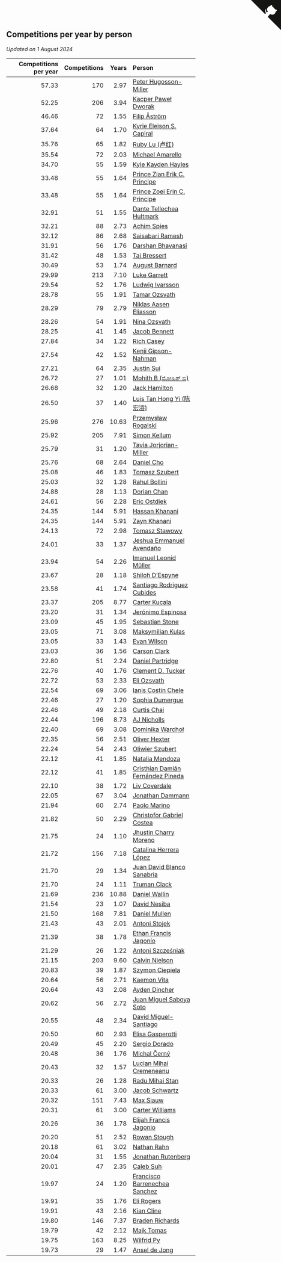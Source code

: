 ## Competitions per year by person

*Updated on  1 August 2024*

| Competitions per year | Competitions | Years | Person |
| ---: | ---: | ---: | :--- |
| 57.33 | 170 | 2.97 | [Peter Hugosson-Miller](https://www.worldcubeassociation.org/persons/2021HUGO01) |
| 52.25 | 206 | 3.94 | [Kacper Paweł Dworak](https://www.worldcubeassociation.org/persons/2020DWOR01) |
| 46.46 | 72 | 1.55 | [Filip Åström](https://www.worldcubeassociation.org/persons/2023ASTR01) |
| 37.64 | 64 | 1.70 | [Kyrie Eleison S. Capiral](https://www.worldcubeassociation.org/persons/2022CAPI02) |
| 35.76 | 65 | 1.82 | [Ruby Lu (卢红)](https://www.worldcubeassociation.org/persons/2022LURU01) |
| 35.54 | 72 | 2.03 | [Michael Amarello](https://www.worldcubeassociation.org/persons/2022AMAR09) |
| 34.70 | 55 | 1.59 | [Kyle Kayden Hayles](https://www.worldcubeassociation.org/persons/2022HAYL02) |
| 33.48 | 55 | 1.64 | [Prince Zian Erik C. Principe](https://www.worldcubeassociation.org/persons/2022PRIN08) |
| 33.48 | 55 | 1.64 | [Prince Zoei Erin C. Principe](https://www.worldcubeassociation.org/persons/2022PRIN09) |
| 32.91 | 51 | 1.55 | [Dante Tellechea Hultmark](https://www.worldcubeassociation.org/persons/2023HULT01) |
| 32.21 | 88 | 2.73 | [Achim Spies](https://www.worldcubeassociation.org/persons/2021SPIE01) |
| 32.12 | 86 | 2.68 | [Saisabari Ramesh](https://www.worldcubeassociation.org/persons/2021RAME01) |
| 31.91 | 56 | 1.76 | [Darshan Bhavanasi](https://www.worldcubeassociation.org/persons/2022BHAV01) |
| 31.42 | 48 | 1.53 | [Taj Bressert](https://www.worldcubeassociation.org/persons/2023BRES01) |
| 30.49 | 53 | 1.74 | [August Barnard](https://www.worldcubeassociation.org/persons/2022BARN21) |
| 29.99 | 213 | 7.10 | [Luke Garrett](https://www.worldcubeassociation.org/persons/2017GARR05) |
| 29.54 | 52 | 1.76 | [Ludwig Ivarsson](https://www.worldcubeassociation.org/persons/2022IVAR01) |
| 28.78 | 55 | 1.91 | [Tamar Ozsvath](https://www.worldcubeassociation.org/persons/2022OZSV04) |
| 28.29 | 79 | 2.79 | [Niklas Aasen Eliasson](https://www.worldcubeassociation.org/persons/2021ELIA01) |
| 28.26 | 54 | 1.91 | [Nina Ozsvath](https://www.worldcubeassociation.org/persons/2022OZSV03) |
| 28.25 | 41 | 1.45 | [Jacob Bennett](https://www.worldcubeassociation.org/persons/2023BENN04) |
| 27.84 | 34 | 1.22 | [Rich Casey](https://www.worldcubeassociation.org/persons/2023CASE06) |
| 27.54 | 42 | 1.52 | [Kenji Gipson-Nahman](https://www.worldcubeassociation.org/persons/2023GIPS01) |
| 27.21 | 64 | 2.35 | [Justin Sui](https://www.worldcubeassociation.org/persons/2022SUIJ01) |
| 26.72 | 27 | 1.01 | [Mohith B (ಮೋಹಿತ್ ಬಿ)](https://www.worldcubeassociation.org/persons/2023BMOH01) |
| 26.68 | 32 | 1.20 | [Jack Hamilton](https://www.worldcubeassociation.org/persons/2023HAMI08) |
| 26.50 | 37 | 1.40 | [Luis Tan Hong Yi (陈宏溢)](https://www.worldcubeassociation.org/persons/2023YILU01) |
| 25.96 | 276 | 10.63 | [Przemysław Rogalski](https://www.worldcubeassociation.org/persons/2013ROGA02) |
| 25.92 | 205 | 7.91 | [Simon Kellum](https://www.worldcubeassociation.org/persons/2016KELL12) |
| 25.79 | 31 | 1.20 | [Tavia Jorjorian-Miller](https://www.worldcubeassociation.org/persons/2023JORJ01) |
| 25.76 | 68 | 2.64 | [Daniel Cho](https://www.worldcubeassociation.org/persons/2021CHOD01) |
| 25.08 | 46 | 1.83 | [Tomasz Szubert](https://www.worldcubeassociation.org/persons/2022SZUB02) |
| 25.03 | 32 | 1.28 | [Rahul Bollini](https://www.worldcubeassociation.org/persons/2023BOLL01) |
| 24.88 | 28 | 1.13 | [Dorian Chan](https://www.worldcubeassociation.org/persons/2023DORI01) |
| 24.61 | 56 | 2.28 | [Eric Ostdiek](https://www.worldcubeassociation.org/persons/2022OSTD01) |
| 24.35 | 144 | 5.91 | [Hassan Khanani](https://www.worldcubeassociation.org/persons/2018KHAN26) |
| 24.35 | 144 | 5.91 | [Zayn Khanani](https://www.worldcubeassociation.org/persons/2018KHAN28) |
| 24.13 | 72 | 2.98 | [Tomasz Stawowy](https://www.worldcubeassociation.org/persons/2021STAW01) |
| 24.01 | 33 | 1.37 | [Jeshua Emmanuel Avendaño](https://www.worldcubeassociation.org/persons/2023AVEN01) |
| 23.94 | 54 | 2.26 | [Imanuel Leonid Müller](https://www.worldcubeassociation.org/persons/2022MULL02) |
| 23.67 | 28 | 1.18 | [Shiloh D’Espyne](https://www.worldcubeassociation.org/persons/2023DESP01) |
| 23.58 | 41 | 1.74 | [Santiago Rodríguez Cubides](https://www.worldcubeassociation.org/persons/2022CUBI01) |
| 23.37 | 205 | 8.77 | [Carter Kucala](https://www.worldcubeassociation.org/persons/2015KUCA01) |
| 23.20 | 31 | 1.34 | [Jerónimo Espinosa](https://www.worldcubeassociation.org/persons/2023ESPI07) |
| 23.09 | 45 | 1.95 | [Sebastian Stone](https://www.worldcubeassociation.org/persons/2022STON09) |
| 23.05 | 71 | 3.08 | [Maksymilian Kulas](https://www.worldcubeassociation.org/persons/2021KULA02) |
| 23.05 | 33 | 1.43 | [Evan Wilson](https://www.worldcubeassociation.org/persons/2023WILS11) |
| 23.03 | 36 | 1.56 | [Carson Clark](https://www.worldcubeassociation.org/persons/2023CLAR02) |
| 22.80 | 51 | 2.24 | [Daniel Partridge](https://www.worldcubeassociation.org/persons/2022PART02) |
| 22.76 | 40 | 1.76 | [Clement D. Tucker](https://www.worldcubeassociation.org/persons/2022TUCK09) |
| 22.72 | 53 | 2.33 | [Eli Ozsvath](https://www.worldcubeassociation.org/persons/2022OZSV01) |
| 22.54 | 69 | 3.06 | [Ianis Costin Chele](https://www.worldcubeassociation.org/persons/2021CHEL01) |
| 22.46 | 27 | 1.20 | [Sophia Dumergue](https://www.worldcubeassociation.org/persons/2023DUME02) |
| 22.46 | 49 | 2.18 | [Curtis Chai](https://www.worldcubeassociation.org/persons/2022CHAI02) |
| 22.44 | 196 | 8.73 | [AJ Nicholls](https://www.worldcubeassociation.org/persons/2015NICH04) |
| 22.40 | 69 | 3.08 | [Dominika Warchoł](https://www.worldcubeassociation.org/persons/2021WARC01) |
| 22.35 | 56 | 2.51 | [Oliver Hexter](https://www.worldcubeassociation.org/persons/2022HEXT01) |
| 22.24 | 54 | 2.43 | [Oliwier Szubert](https://www.worldcubeassociation.org/persons/2022SZUB01) |
| 22.12 | 41 | 1.85 | [Natalia Mendoza](https://www.worldcubeassociation.org/persons/2022MEND24) |
| 22.12 | 41 | 1.85 | [Cristhian Damián Fernández Pineda](https://www.worldcubeassociation.org/persons/2022PINE05) |
| 22.10 | 38 | 1.72 | [Liv Coverdale](https://www.worldcubeassociation.org/persons/2022COVE02) |
| 22.05 | 67 | 3.04 | [Jonathan Dammann](https://www.worldcubeassociation.org/persons/2021DAMM01) |
| 21.94 | 60 | 2.74 | [Paolo Marino](https://www.worldcubeassociation.org/persons/2021MARI04) |
| 21.82 | 50 | 2.29 | [Christofor Gabriel Costea](https://www.worldcubeassociation.org/persons/2022COST03) |
| 21.75 | 24 | 1.10 | [Jhustin Charry Moreno](https://www.worldcubeassociation.org/persons/2023MORE20) |
| 21.72 | 156 | 7.18 | [Catalina Herrera López](https://www.worldcubeassociation.org/persons/2017LOPE31) |
| 21.70 | 29 | 1.34 | [Juan David Blanco Sanabria](https://www.worldcubeassociation.org/persons/2023SANA04) |
| 21.70 | 24 | 1.11 | [Truman Clack](https://www.worldcubeassociation.org/persons/2023CLAC02) |
| 21.69 | 236 | 10.88 | [Daniel Wallin](https://www.worldcubeassociation.org/persons/2013WALL03) |
| 21.54 | 23 | 1.07 | [David Nesiba](https://www.worldcubeassociation.org/persons/2023NESI01) |
| 21.50 | 168 | 7.81 | [Daniel Mullen](https://www.worldcubeassociation.org/persons/2016MULL04) |
| 21.43 | 43 | 2.01 | [Antoni Stojek](https://www.worldcubeassociation.org/persons/2022STOJ03) |
| 21.39 | 38 | 1.78 | [Ethan Francis Jagonio](https://www.worldcubeassociation.org/persons/2022JAGO03) |
| 21.29 | 26 | 1.22 | [Antoni Szcześniak](https://www.worldcubeassociation.org/persons/2023SZCZ04) |
| 21.15 | 203 | 9.60 | [Calvin Nielson](https://www.worldcubeassociation.org/persons/2014NIEL03) |
| 20.83 | 39 | 1.87 | [Szymon Ciepiela](https://www.worldcubeassociation.org/persons/2022CIEP01) |
| 20.64 | 56 | 2.71 | [Kaemon Vita](https://www.worldcubeassociation.org/persons/2021VITA01) |
| 20.64 | 43 | 2.08 | [Ayden Dincher](https://www.worldcubeassociation.org/persons/2022DINC01) |
| 20.62 | 56 | 2.72 | [Juan Miguel Saboya Soto](https://www.worldcubeassociation.org/persons/2021SOTO01) |
| 20.55 | 48 | 2.34 | [David Miguel-Santiago](https://www.worldcubeassociation.org/persons/2022MIGU02) |
| 20.50 | 60 | 2.93 | [Elisa Gasperotti](https://www.worldcubeassociation.org/persons/2021GASP01) |
| 20.49 | 45 | 2.20 | [Sergio Dorado](https://www.worldcubeassociation.org/persons/2022CORR05) |
| 20.48 | 36 | 1.76 | [Michal Černý](https://www.worldcubeassociation.org/persons/2022CERN03) |
| 20.43 | 32 | 1.57 | [Lucian Mihai Cremeneanu](https://www.worldcubeassociation.org/persons/2023CREM01) |
| 20.33 | 26 | 1.28 | [Radu Mihai Stan](https://www.worldcubeassociation.org/persons/2023STAN09) |
| 20.33 | 61 | 3.00 | [Jacob Schwartz](https://www.worldcubeassociation.org/persons/2021SCHW01) |
| 20.32 | 151 | 7.43 | [Max Siauw](https://www.worldcubeassociation.org/persons/2017SIAU02) |
| 20.31 | 61 | 3.00 | [Carter Williams](https://www.worldcubeassociation.org/persons/2021WILL06) |
| 20.26 | 36 | 1.78 | [Elijah Francis Jagonio](https://www.worldcubeassociation.org/persons/2022JAGO02) |
| 20.20 | 51 | 2.52 | [Rowan Stough](https://www.worldcubeassociation.org/persons/2022STOU01) |
| 20.18 | 61 | 3.02 | [Nathan Rahn](https://www.worldcubeassociation.org/persons/2021RAHN01) |
| 20.04 | 31 | 1.55 | [Jonathan Rutenberg](https://www.worldcubeassociation.org/persons/2023RUTE01) |
| 20.01 | 47 | 2.35 | [Caleb Suh](https://www.worldcubeassociation.org/persons/2022SUHC01) |
| 19.97 | 24 | 1.20 | [Francisco Barrenechea Sanchez](https://www.worldcubeassociation.org/persons/2023SANC31) |
| 19.91 | 35 | 1.76 | [Eli Rogers](https://www.worldcubeassociation.org/persons/2022ROGE05) |
| 19.91 | 43 | 2.16 | [Kian Cline](https://www.worldcubeassociation.org/persons/2022CLIN01) |
| 19.80 | 146 | 7.37 | [Braden Richards](https://www.worldcubeassociation.org/persons/2017RICH02) |
| 19.79 | 42 | 2.12 | [Majk Tomas](https://www.worldcubeassociation.org/persons/2022TOMA05) |
| 19.75 | 163 | 8.25 | [Wilfrid Py](https://www.worldcubeassociation.org/persons/2016PYWI01) |
| 19.73 | 29 | 1.47 | [Ansel de Jong](https://www.worldcubeassociation.org/persons/2023JONG01) |


<a href="https://github.com/jonatanklosko/wca_statistics" class="github-corner" aria-label="View source on Github"><svg width="80" height="80" viewBox="0 0 250 250" style="fill:#151513; color:#fff; position: absolute; top: 0; border: 0; right: 0;" aria-hidden="true"><path d="M0,0 L115,115 L130,115 L142,142 L250,250 L250,0 Z"></path><path d="M128.3,109.0 C113.8,99.7 119.0,89.6 119.0,89.6 C122.0,82.7 120.5,78.6 120.5,78.6 C119.2,72.0 123.4,76.3 123.4,76.3 C127.3,80.9 125.5,87.3 125.5,87.3 C122.9,97.6 130.6,101.9 134.4,103.2" fill="currentColor" style="transform-origin: 130px 106px;" class="octo-arm"></path><path d="M115.0,115.0 C114.9,115.1 118.7,116.5 119.8,115.4 L133.7,101.6 C136.9,99.2 139.9,98.4 142.2,98.6 C133.8,88.0 127.5,74.4 143.8,58.0 C148.5,53.4 154.0,51.2 159.7,51.0 C160.3,49.4 163.2,43.6 171.4,40.1 C171.4,40.1 176.1,42.5 178.8,56.2 C183.1,58.6 187.2,61.8 190.9,65.4 C194.5,69.0 197.7,73.2 200.1,77.6 C213.8,80.2 216.3,84.9 216.3,84.9 C212.7,93.1 206.9,96.0 205.4,96.6 C205.1,102.4 203.0,107.8 198.3,112.5 C181.9,128.9 168.3,122.5 157.7,114.1 C157.9,116.9 156.7,120.9 152.7,124.9 L141.0,136.5 C139.8,137.7 141.6,141.9 141.8,141.8 Z" fill="currentColor" class="octo-body"></path></svg></a><style>.github-corner:hover .octo-arm{animation:octocat-wave 560ms ease-in-out}@keyframes octocat-wave{0%,100%{transform:rotate(0)}20%,60%{transform:rotate(-25deg)}40%,80%{transform:rotate(10deg)}}@media (max-width:500px){.github-corner:hover .octo-arm{animation:none}.github-corner .octo-arm{animation:octocat-wave 560ms ease-in-out}}</style>
